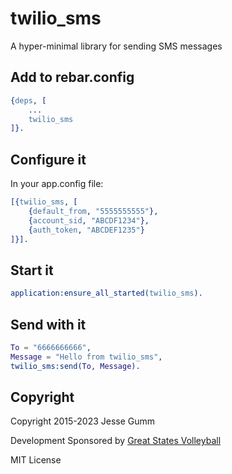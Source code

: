 # twilio_sms

A hyper-minimal library for sending SMS messages

## Add to rebar.config

```erlang
{deps, [
	...
	twilio_sms
]}.
```

## Configure it

In your app.config file:

```erlang
[{twilio_sms, [
	{default_from, "5555555555"},
	{account_sid, "ABCDF1234"},
	{auth_token, "ABCDEF1235"}
]}].
```

## Start it

```erlang
application:ensure_all_started(twilio_sms).
```

## Send with it

```erlang
To = "6666666666",
Message = "Hello from twilio_sms",
twilio_sms:send(To, Message).
```

## Copyright

Copyright 2015-2023 Jesse Gumm

Development Sponsored by [Great States Volleyball](http://gsvb.net)

MIT License


